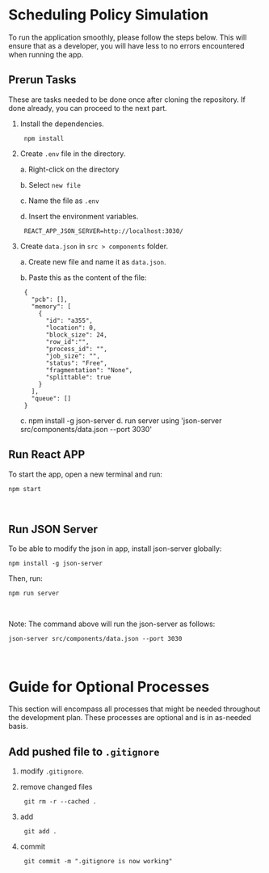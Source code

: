 # Scheduling Policy Simulation

To run the application smoothly, please follow the steps below. This will ensure that as a developer, you will have less to no errors encountered when running the app.

## Prerun Tasks
These are tasks needed to be done once after cloning the repository. If done already, you can proceed to the next part.

1. Install the dependencies.

        npm install
2. Create `.env` file in the directory.

    a. Right-click on the directory
    
    b. Select `new file`
    
    c. Name the file as `.env`
    
    d. Insert the environment variables. 
    
        REACT_APP_JSON_SERVER=http://localhost:3030/ 
3. Create `data.json` in `src > components` folder.
    
    a. Create new file and name it as `data.json`.

    b. Paste this as the content of the file:

        {
          "pcb": [],
          "memory": [
            {
              "id": "a355",
              "location": 0,
              "block_size": 24,
              "row_id":"",
              "process_id": "",
              "job_size": "",
              "status": "Free",
              "fragmentation": "None",
              "splittable": true
            }
          ],
          "queue": []
        }

    c. npm install -g json-server
    d. run server using 'json-server src/components/data.json --port 3030'
&nbsp;

## Run React APP
To start the app, open a new terminal and run:

    npm start

&nbsp;

## Run JSON Server
To be able to modify the json in app, install json-server globally:

    npm install -g json-server

Then, run:

    npm run server

&nbsp;

Note: The command above will run the json-server as follows:
    
    json-server src/components/data.json --port 3030

&nbsp;

# Guide for Optional Processes 

This section will encompass all processes that might be needed throughout the development plan. These processes are optional and is in as-needed basis.

## Add pushed file to `.gitignore`

1. modify `.gitignore`.

2. remove changed files

        git rm -r --cached .

3. add

        git add .

4. commit

        git commit -m ".gitignore is now working"

